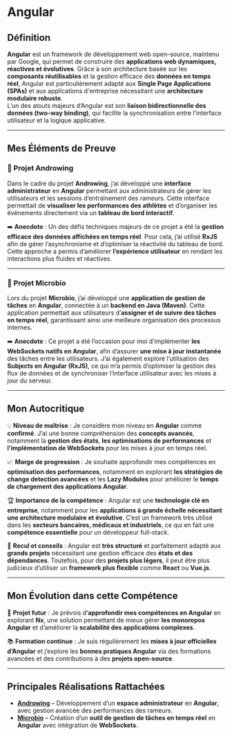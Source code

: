 # Angular

## Définition

**Angular** est un framework de développement web open-source, maintenu par Google, qui permet de construire des **applications web dynamiques, réactives et évolutives**. Grâce à son architecture basée sur les **composants réutilisables** et la gestion efficace des **données en temps réel**, Angular est particulièrement adapté aux **Single Page Applications (SPAs)** et aux applications d'entreprise nécessitant une **architecture modulaire robuste**.  
L’un des atouts majeurs d’Angular est son **liaison bidirectionnelle des données (two-way binding)**, qui facilite la synchronisation entre l’interface utilisateur et la logique applicative.  

---

## Mes Éléments de Preuve

### 📌 Projet Androwing  

Dans le cadre du projet **Androwing**, j’ai développé une **interface administrateur** en **Angular** permettant aux administrateurs de gérer les utilisateurs et les sessions d’entraînement des rameurs. Cette interface permettait de **visualiser les performances des athlètes** et d’organiser les événements directement via un **tableau de bord interactif**.

➡️ **Anecdote** : Un des défis techniques majeurs de ce projet a été la **gestion efficace des données affichées en temps réel**. Pour cela, j’ai utilisé **RxJS** afin de gérer l’asynchronisme et d’optimiser la réactivité du tableau de bord. Cette approche a permis d’améliorer **l’expérience utilisateur** en rendant les interactions plus fluides et réactives.

---

### 📌 Projet Microbio  

Lors du projet **Microbio**, j’ai développé une **application de gestion de tâches** en **Angular**, connectée à un **backend en Java (Maven)**. Cette application permettait aux utilisateurs d’**assigner et de suivre des tâches en temps réel**, garantissant ainsi une meilleure organisation des processus internes.

➡️ **Anecdote** : Ce projet a été l’occasion pour moi d’implémenter **les WebSockets natifs en Angular**, afin d’assurer **une mise à jour instantanée** des tâches entre les utilisateurs. J’ai également exploré l’utilisation des **Subjects en Angular (RxJS)**, ce qui m’a permis d’optimiser la gestion des flux de données et de synchroniser l’interface utilisateur avec les mises à jour du serveur.

---

## Mon Autocritique

💡 **Niveau de maîtrise** : Je considère mon niveau en **Angular** comme **confirmé**. J’ai une bonne compréhension des **concepts avancés**, notamment la **gestion des états**, **les optimisations de performances** et **l’implémentation de WebSockets** pour les mises à jour en temps réel.  

📈 **Marge de progression** : Je souhaite approfondir mes compétences en **optimisation des performances**, notamment en explorant **les stratégies de change detection avancées** et les **Lazy Modules** pour améliorer le **temps de chargement des applications Angular**.  

🏆 **Importance de la compétence** : Angular est une **technologie clé en entreprise**, notamment pour les **applications à grande échelle nécessitant une architecture modulaire et évolutive**. C’est un framework très utilisé dans les **secteurs bancaires, médicaux et industriels**, ce qui en fait une **compétence essentielle** pour un développeur full-stack.  

🚀 **Recul et conseils** : Angular est **très structuré** et parfaitement adapté aux **grands projets** nécessitant une gestion efficace des **états et des dépendances**. Toutefois, pour des **projets plus légers**, il peut être plus judicieux d’utiliser un **framework plus flexible** comme **React** ou **Vue.js**.  

---

## Mon Évolution dans cette Compétence

🎯 **Projet futur** : Je prévois d’**approfondir mes compétences en Angular** en explorant **Nx**, une solution permettant de mieux gérer **les monorepos Angular** et d’améliorer la **scalabilité des applications complexes**.  

📚 **Formation continue** : Je suis régulièrement les **mises à jour officielles d’Angular** et j’explore les **bonnes pratiques Angular** via des formations avancées et des contributions à des **projets open-source**.  

---

## Principales Réalisations Rattachées

- **[Androwing](#)** – Développement d’un **espace administrateur** en **Angular**, avec gestion avancée des performances des rameurs.  
- **[Microbio](#)** – Création d’un **outil de gestion de tâches en temps réel** en **Angular** avec intégration de **WebSockets**.  
